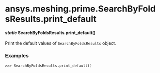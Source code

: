 # ansys.meshing.prime.SearchByFoldsResults.print_default

<a id="ansys.meshing.prime.SearchByFoldsResults.print_default"></a>

#### *static* SearchByFoldsResults.print_default()

Print the default values of `SearchByFoldsResults` object.

### Examples

```pycon
>>> SearchByFoldsResults.print_default()
```

<!-- !! processed by numpydoc !! -->
